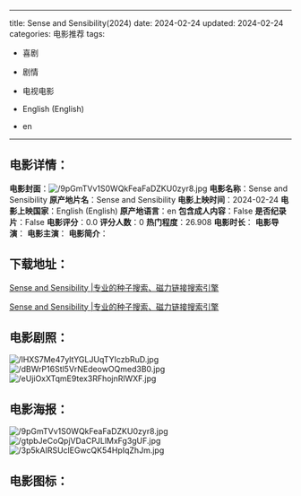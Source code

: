 
---
title: Sense and Sensibility(2024)
date: 2024-02-24
updated: 2024-02-24
categories: 电影推荐
tags:
- 喜剧
- 剧情
- 电视电影

- English (English)
- en
---


> 

## **电影详情**：

**电影封面**：<img src="https://image.tmdb.org/t/p/w200/9pGmTVv1S0WQkFeaFaDZKU0zyr8.jpg" alt="/9pGmTVv1S0WQkFeaFaDZKU0zyr8.jpg" title="/9pGmTVv1S0WQkFeaFaDZKU0zyr8.jpg">
**电影名称**：Sense and Sensibility
**原产地片名**：Sense and Sensibility
**电影上映时间**：2024-02-24
**电影上映国家**：English (English)
**原产地语言**：en
**包含成人内容**：False
**是否纪录片**：False
**电影评分**：0.0
**评分人数**：0
**热门程度**：26.908
**电影时长**：
**电影导演**：
**电影主演**：
**电影简介**：

## **下载地址**：
[Sense and Sensibility |专业的种子搜索、磁力链接搜索引擎](https://movie.amd794.com:2083/?search=Sense%20and%20Sensibility&ordering=&mode=match_phrase&page_size=10&page=1)

[Sense and Sensibility |专业的种子搜索、磁力链接搜索引擎](https://movie.amd794.com:2083/?search=Sense%20and%20Sensibility&ordering=&mode=match_phrase&page_size=10&page=1)
 

## **电影剧照**：
<img src="https://image.tmdb.org/t/p/original/lHXS7Me47yltYGLJUqTYIczbRuD.jpg" alt="/lHXS7Me47yltYGLJUqTYIczbRuD.jpg" title="/lHXS7Me47yltYGLJUqTYIczbRuD.jpg"><img src="https://image.tmdb.org/t/p/original/dBWrP16Stl5VrNEdeowOQmed3B0.jpg" alt="/dBWrP16Stl5VrNEdeowOQmed3B0.jpg" title="/dBWrP16Stl5VrNEdeowOQmed3B0.jpg"><img src="https://image.tmdb.org/t/p/original/eUjiOxXTqmE9tex3RFhojnRlWXF.jpg" alt="/eUjiOxXTqmE9tex3RFhojnRlWXF.jpg" title="/eUjiOxXTqmE9tex3RFhojnRlWXF.jpg">

## **电影海报**：
<img src="https://image.tmdb.org/t/p/original/9pGmTVv1S0WQkFeaFaDZKU0zyr8.jpg" alt="/9pGmTVv1S0WQkFeaFaDZKU0zyr8.jpg" title="/9pGmTVv1S0WQkFeaFaDZKU0zyr8.jpg"><img src="https://image.tmdb.org/t/p/original/gtpbJeCoQpjVDaCPJLlMxFg3gUF.jpg" alt="/gtpbJeCoQpjVDaCPJLlMxFg3gUF.jpg" title="/gtpbJeCoQpjVDaCPJLlMxFg3gUF.jpg"><img src="https://image.tmdb.org/t/p/original/3p5kAIRSUclEGwcQK54HpIqZhJm.jpg" alt="/3p5kAIRSUclEGwcQK54HpIqZhJm.jpg" title="/3p5kAIRSUclEGwcQK54HpIqZhJm.jpg">

## **电影图标**：

